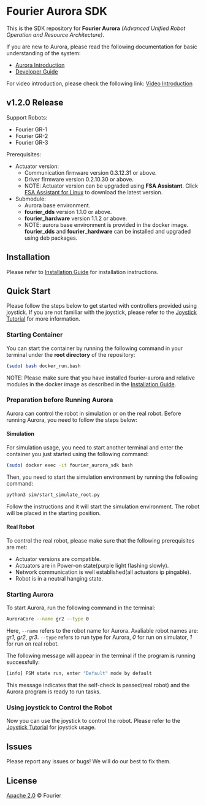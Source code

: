 # Fourier Aurora SDK

This is the SDK repository for **Fourier Aurora** *(Advanced Unified Robot Operation and Resource Architecture)*.

If you are new to Aurora, please read the following documentation for basic understanding of the system:

- [Aurora Introduction](./doc/EN/introduction_EN.md)
- [Developer Guide](./doc/EN/developer_guide_EN.md)

For video introduction, please check the following link: [Video Introduction](https://pan.baidu.com/s/1Zcq6ZnGziW1BQBPGOnmG_A?pwd=upiv)

## v1.2.0 Release

Support Robots:

- Fourier GR-1
- Fourier GR-2
- Fourier GR-3

Prerequisites:
- Actuator version:
  - Communication firmware version 0.3.12.31 or above.
  - Driver firmware version 0.2.10.30 or above.
  - NOTE: Actuator version can be upgraded using **FSA Assistant**. Click [FSA Assistant for Linux](https://fsa-1302548221.cos.ap-shanghai.myqcloud.com/tool/FSA_Assistant/FSA_Assistant_V0.0.1.24_155_31_x64_Linux_2025-07-08.tar.gz) to download the latest version.
- Submodule: 
  - Aurora base environment.
  - **fourier_dds** version 1.1.0 or above. 
  - **fourier_hardware** version 1.1.2 or above.
  - NOTE: aurora base environment is provided in the docker image. **fourier_dds** and **fourier_hardware** can be installed and upgraded using deb packages.

## Installation

Please refer to [Installation Guide](./doc/EN/installation_EN.md) for installation instructions.

## Quick Start

Please follow the steps below to get started with controllers provided using joystick. If you are not familiar with the joystick, please refer to the [Joystick Tutorial](./doc/EN/joystick_tutorial_EN.md) for more information.

### Starting Container

You can start the container by running the following command in your terminal under the **root directory** of the repository:

```bash
(sudo) bash docker_run.bash
```

NOTE: Please make sure that you have installed fourier-aurora and relative modules in the docker image as described in the [Installation Guide](./doc/EN/installation_EN.md).

### Preparation before Running Aurora

Aurora can control the robot in simulation or on the real robot. Before running Aurora, you need to follow the steps below:

#### Simulation

For simulation usage, you need to start another terminal and enter the container you just started using the following command:

```bash
(sudo) docker exec -it fourier_aurora_sdk bash
```

Then, you need to start the simulation environment by running the following command:

```bash
python3 sim/start_simulate_root.py
```

Follow the instructions and it will start the simulation environment. The robot will be placed in the starting position.

#### Real Robot

To control the real robot, please make sure that the following prerequisites are met:

- Actuator versions are compatible.
- Actuators are in Power-on state(purple light flashing slowly).
- Network communication is well established(all actuators ip pingable).
- Robot is in a neutral hanging state.

### Starting Aurora

To start Aurora, run the following command in the terminal:

```bash
AuroraCore --name gr2 --type 0
```

Here, `--name` refers to the robot name for Aurora. Avaliable robot names are: *gr1*, *gr2*, *gr3*.
`--type` refers to run type for Aurora, *0* for run on simulator, *1* for run on real robot.

The following message will appear in the terminal if the program is running successfully:

```bash
[info] FSM state run, enter "Default" mode by default
```

This message indicates that the self-check is passed(real robot) and the Aurora program is ready to run tasks.

### Using joystick to Control the Robot

Now you can use the joystick to control the robot. Please refer to the [Joystick Tutorial](./doc/EN/joystick_tutorial_EN.md) for joystick usage.

## Issues

Please report any issues or bugs! We will do our best to fix them.

## License

[Apache 2.0](LICENSE) © Fourier
